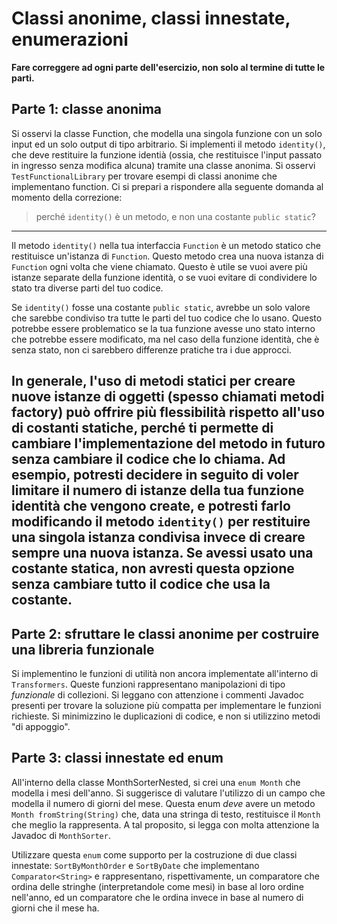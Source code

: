 # Classi anonime, classi innestate, enumerazioni

**Fare correggere ad ogni parte dell'esercizio, non solo al termine di tutte le parti.**

## Parte 1: classe anonima

Si osservi la classe Function, che modella una singola funzione con un solo input ed un solo output di tipo arbitrario.
Si implementi il metodo `identity()`, che deve restituire la funzione identià
(ossia, che restituisce l'input passato in ingresso senza modifica alcuna)
tramite una classe anonima.
Si osservi `TestFunctionalLibrary` per trovare esempi di classi anonime che implementano function.
Ci si prepari a rispondere alla seguente domanda al momento della correzione:
> perché `identity()` è un metodo, e non una costante `public static`?
-------------
Il metodo `identity()` nella tua interfaccia `Function` è un metodo statico che restituisce un'istanza di `Function`. Questo metodo crea una nuova istanza di `Function` ogni volta che viene chiamato. Questo è utile se vuoi avere più istanze separate della funzione identità, o se vuoi evitare di condividere lo stato tra diverse parti del tuo codice.

Se `identity()` fosse una costante `public static`, avrebbe un solo valore che sarebbe condiviso tra tutte le parti del tuo codice che lo usano. Questo potrebbe essere problematico se la tua funzione avesse uno stato interno che potrebbe essere modificato, ma nel caso della funzione identità, che è senza stato, non ci sarebbero differenze pratiche tra i due approcci.

In generale, l'uso di metodi statici per creare nuove istanze di oggetti (spesso chiamati metodi factory) può offrire più flessibilità rispetto all'uso di costanti statiche, perché ti permette di cambiare l'implementazione del metodo in futuro senza cambiare il codice che lo chiama. Ad esempio, potresti decidere in seguito di voler limitare il numero di istanze della tua funzione identità che vengono create, e potresti farlo modificando il metodo `identity()` per restituire una singola istanza condivisa invece di creare sempre una nuova istanza. Se avessi usato una costante statica, non avresti questa opzione senza cambiare tutto il codice che usa la costante.
------------

## Parte 2: sfruttare le classi anonime per costruire una libreria funzionale

Si implementino le funzioni di utilità non ancora implementate all'interno di `Transformers`.
Queste funzioni rappresentano manipolazioni di tipo *funzionale* di collezioni.
Si leggano con attenzione i commenti Javadoc presenti per trovare la soluzione più compatta per implementare le funzioni
richieste.
Si minimizzino le duplicazioni di codice, e non si utilizzino metodi "di appoggio".

## Parte 3: classi innestate ed enum

All'interno della classe MonthSorterNested, si crei una `enum Month` che modella i mesi dell'anno.
Si suggerisce di valutare l'utilizzo di un campo che modella il numero di giorni del mese.
Questa enum *deve* avere un metodo `Month fromString(String)` che, data una stringa di testo, restituisce il `Month`
che meglio la rappresenta. A tal proposito, si legga con molta attenzione la Javadoc di `MonthSorter`.

Utilizzare questa `enum` come supporto per la costruzione di due classi innestate: `SortByMonthOrder` e `SortByDate`
che implementano `Comparator<String>` e rappresentano, rispettivamente, un comparatore che ordina delle stringhe
(interpretandole come mesi) in base al loro ordine nell'anno, ed un comparatore che le ordina invece in base al numero
di giorni che il mese ha.
